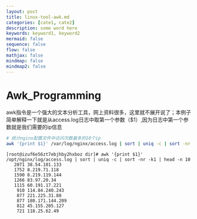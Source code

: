 ```yaml
---
layout: post
title: linux-tool-awk.md
categories: [cate1, cate2]
description: some word here
keywords: keyword1, keyword2
mermaid: false
sequence: false
flow: false
mathjax: false
mindmap: false
mindmap2: false
---
```

# Awk_Programming

awk指令是一个强大的文本分析工具，网上资料很多，这里就不展开说了；本例子简单解释一下就是从access.log日志中取第一个参数（$1）,因为日志中第一个参数就是我们需要的ip信息



```bash
# 统计nginx配置文件中访问次数最多的10个ip
awk '{print $1}' /var/log/nginx/access.log | sort | uniq -c | sort -nr -k1 | head -n 10
```

```
[root@izuf6e56zt7ebjhby2hxboz dir]# awk '{print $1}' /opt/nginx/log/access.log | sort | uniq -c | sort -nr -k1 | head -n 10
   2071 38.54.101.133
   1752 8.219.71.118
   1590 8.219.119.144
   1266 83.97.20.34
   1115 60.191.17.221
    910 114.84.240.243
    877 221.225.31.88
    877 180.171.144.209
    812 45.155.205.127
    721 118.25.62.49
```